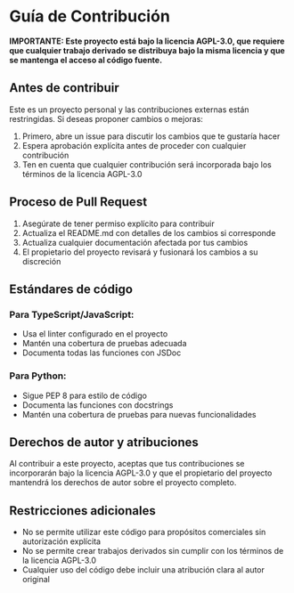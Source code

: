 # Guía de Contribución

**IMPORTANTE: Este proyecto está bajo la licencia AGPL-3.0, que requiere que cualquier trabajo derivado se distribuya bajo la misma licencia y que se mantenga el acceso al código fuente.**

## Antes de contribuir

Este es un proyecto personal y las contribuciones externas están restringidas. Si deseas proponer cambios o mejoras:

1. Primero, abre un issue para discutir los cambios que te gustaría hacer
2. Espera aprobación explícita antes de proceder con cualquier contribución
3. Ten en cuenta que cualquier contribución será incorporada bajo los términos de la licencia AGPL-3.0

## Proceso de Pull Request

1. Asegúrate de tener permiso explícito para contribuir
2. Actualiza el README.md con detalles de los cambios si corresponde
3. Actualiza cualquier documentación afectada por tus cambios
4. El propietario del proyecto revisará y fusionará los cambios a su discreción

## Estándares de código

### Para TypeScript/JavaScript:
- Usa el linter configurado en el proyecto
- Mantén una cobertura de pruebas adecuada
- Documenta todas las funciones con JSDoc

### Para Python:
- Sigue PEP 8 para estilo de código
- Documenta las funciones con docstrings
- Mantén una cobertura de pruebas para nuevas funcionalidades

## Derechos de autor y atribuciones

Al contribuir a este proyecto, aceptas que tus contribuciones se incorporarán bajo la licencia AGPL-3.0 y que el propietario del proyecto mantendrá los derechos de autor sobre el proyecto completo.

## Restricciones adicionales

- No se permite utilizar este código para propósitos comerciales sin autorización explícita
- No se permite crear trabajos derivados sin cumplir con los términos de la licencia AGPL-3.0
- Cualquier uso del código debe incluir una atribución clara al autor original
